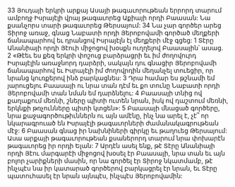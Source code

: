 33 Յուդայի երկրի արքայ Ասայի թագաւորութեան երրորդ տարում ամբողջ Իսրայէլի վրայ թագաւորեց Աքիայի որդի Բաասան: Նա քսանչորս տարի թագաւորեց Թերսայում: 34 Նա չար գործեր արեց Տիրոջ առաջ, գնաց Նաբատի որդի Յերոբովամի գործած մեղքերի ճանապարհով եւ դրանցով Իսրայէլն էլ մեղքերի մէջ գցեց:
1 Տէրը Անանիայի որդի Յէուի միջոցով խօսքն ուղղելով Բաասային՝ ասաց. 2 «Թէեւ ես քեզ երկրի փոշուց բարձրացրի եւ իմ ժողովուրդ Իսրայէլին առաջնորդ դարձրի, սակայն դու գնացիր Յերոբովամի ճանապարհով եւ Իսրայէլի իմ ժողովրդին մեղանչել տուեցիր, որ նրանց կուռքերով ինձ բարկացնես: 3 Դրա համար ես թշնամի եմ յարուցելու Բաասայի ու նրա տան դէմ եւ քո տունը Նաբատի որդի Յերոբովամի տան նման եմ դարձնելու: 4 Բաասայի տնից ով քաղաքում մեռնի, շները պիտի ուտեն նրան, իսկ ով դաշտում մեռնի, երկնքի թռչունները պիտի կտցեն»: 5 Բաասայի մնացած գործերը, նրա քաջագործութիւններն ու այն ամէնը, ինչ նա արել է, չէ՞ որ նկարագրուած են Իսրայէլի թագաւորների ժամանակագրութեան մէջ: 6 Բաասան գնաց իր նախնիների գիրկը եւ թաղուեց Թերսայում: Ասա արքայի թագաւորութեան քսաներորդ տարում նրա փոխարէն թագաւորեց իր որդի Ելան: 7 Արդէն ասել ենք, թէ Տէրը Անանիայի որդի Յէու մարգարէի միջոցով խօսել էր Բաասայի, նրա տան եւ այն բոլոր չարիքների մասին, որ նա գործել էր Տիրոջ նկատմամբ, թէ ինչպէս նա իր կատարած գործերով բարկացրել էր նրան, եւ Տէրը պատուհասել էր նրան այնպէս, ինչպէս Յերոբովամին:
